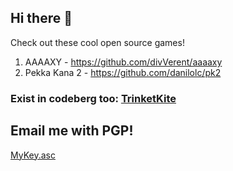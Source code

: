 ## Hi there 👋

Check out these cool open source games!

1. AAAAXY - https://github.com/divVerent/aaaaxy
2. Pekka Kana 2 - https://github.com/danilolc/pk2

### Exist in codeberg too: [TrinketKite](https://codeberg.org/TrinketKite)

## Email me with PGP!

[MyKey.asc](https://github.com/TrinketKite/TrinketKite/blob/main/MyKey.asc)
